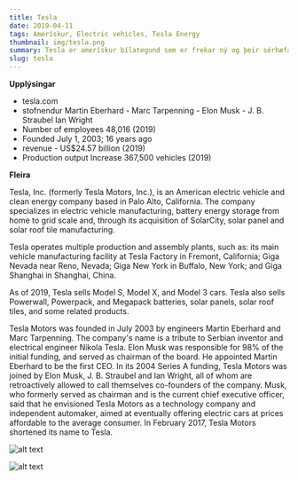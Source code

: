 ```yaml
---
title: Tesla
date: 2019-04-11
tags: Amerískur, Electric vehicles, Tesla Energy
thumbnail: img/tesla.png
summary: Tesla er amerískur bílategund sem er frekar ný og þeir sérhæfa sig í rafmagnsbíla.
slug: tesla
---
```

__Upplýsingar__

+ tesla.com
+ stofnendur
Martin Eberhard -
Marc Tarpenning - 
Elon Musk - 
J. B. Straubel
Ian Wright
+ Number of employees
48,016 (2019)
+ Founded	July 1, 2003; 16 years ago
+ revenue - US$24.57 billion (2019)
+ Production output
Increase 367,500 vehicles (2019)


__Fleira__

Tesla, Inc. (formerly Tesla Motors, Inc.), is an American electric vehicle and clean energy company based in Palo Alto, California. The company specializes in electric vehicle manufacturing, battery energy storage from home to grid scale and, through its acquisition of SolarCity, solar panel and solar roof tile manufacturing.

Tesla operates multiple production and assembly plants, such as: its main vehicle manufacturing facility at Tesla Factory in Fremont, California; Giga Nevada near Reno, Nevada; Giga New York in Buffalo, New York; and Giga Shanghai in Shanghai, China.

As of 2019, Tesla sells Model S, Model X, and Model 3 cars. Tesla also sells Powerwall, Powerpack, and Megapack batteries, solar panels, solar roof tiles, and some related products.

Tesla Motors was founded in July 2003 by engineers Martin Eberhard and Marc Tarpenning. The company's name is a tribute to Serbian inventor and electrical engineer Nikola Tesla. Elon Musk was responsible for 98% of the initial funding, and served as chairman of the board. He appointed Martin Eberhard to be the first CEO. In its 2004 Series A funding, Tesla Motors was joined by Elon Musk, J. B. Straubel and Ian Wright, all of whom are retroactively allowed to call themselves co-founders of the company. Musk, who formerly served as chairman and is the current chief executive officer, said that he envisioned Tesla Motors as a technology company and independent automaker, aimed at eventually offering electric cars at prices affordable to the average consumer. In February 2017, Tesla Motors shortened its name to Tesla.


![alt text](https://electrek.co/wp-content/uploads/sites/3/2019/11/TeslaCyberTruck-1.jpg?quality=82&strip=all)


![alt text](https://www.tesla.com/sites/default/files/images/roadster/roadster-social.jpg)